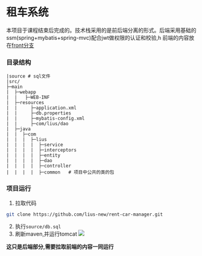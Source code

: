 # 租车系统

本项目于课程结束后完成的。技术栈采用的是前后端分离的形式。后端采用基础的ssm(spring+mybatis+spring-mvc)配合jwt做权限的认证和校验,h 前端的内容放在[front分支]()

### 目录结构
```
|source # sql文件
|src/
├─main
|  ├─webapp
|  |   ├─WEB-INF
|  ├─resources
|  |     ├─application.xml
|  |     ├─db.properties
|  |     ├─mybatis-config.xml
|  |     ├─com/lius/dao
|  ├─java
|  |  ├─com
|  |  |  ├─lius
|  |  |  |  ├─service
|  |  |  |  ├─interceptors
|  |  |  |  ├─entity
|  |  |  |  ├─dao
|  |  |  |  ├─controller
|  |  |  |  ├─common   # 项目中公共的类的包
```

### 项目运行

1. 拉取代码
```bash
git clone https://github.com/lius-new/rent-car-manager.git
```
2. 执行`source/db.sql`
3. 刷新maven,并运行tomcat
![](https://s2.loli.net/2023/06/26/QW6gZDyJo5wtq14.png)

**这只是后端部分,需要拉取前端的内容一同运行**